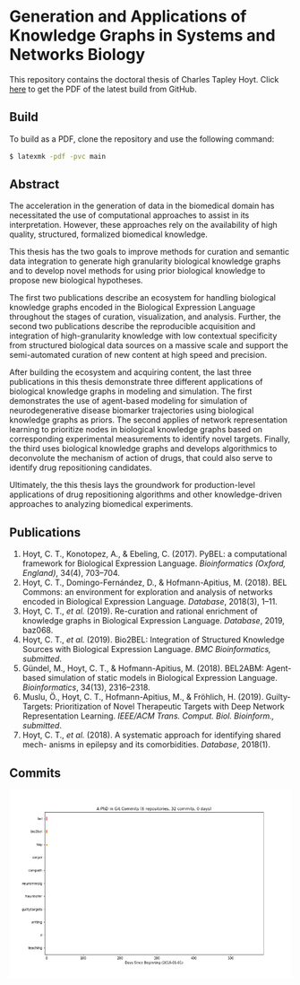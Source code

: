 # Generation and Applications of Knowledge Graphs in Systems and Networks Biology

This repository contains the doctoral thesis of Charles Tapley Hoyt. Click [here](https://github.com/cthoyt/doctoral-thesis/raw/master/main.pdf) to get the PDF of the latest build from GitHub.

## Build

To build as a PDF, clone the repository and use the following command:

```bash
$ latexmk -pdf -pvc main
```

## Abstract

The acceleration in the generation of data in the biomedical domain has necessitated the use of computational approaches to assist in its interpretation.
However, these approaches rely on the availability of high quality, structured, formalized biomedical knowledge.

This thesis has the two goals to improve methods for curation and semantic data integration to generate high granularity biological knowledge graphs and to develop novel methods for using prior biological knowledge to propose new biological hypotheses.

The first two publications describe an ecosystem for handling biological knowledge graphs encoded in the Biological Expression Language throughout the stages of curation, visualization, and analysis.
Further, the second two publications describe the reproducible acquisition and integration of high-granularity knowledge with low contextual specificity from structured biological data sources on a massive scale and support the semi-automated curation of new content at high speed and precision.

After building the ecosystem and acquiring content, the last three publications in this thesis demonstrate three different applications of biological knowledge graphs in modeling and simulation.
The first demonstrates the use of agent-based modeling for simulation of neurodegenerative disease biomarker trajectories using biological knowledge graphs as priors.
The second applies of network representation learning to prioritize nodes in biological knowledge graphs based on corresponding experimental measurements to identify novel targets.
Finally, the third uses biological knowledge graphs and develops algorithmics to deconvolute the mechanism of action of drugs, that could also serve to identify drug repositioning candidates.

Ultimately, the this thesis lays the groundwork for production-level applications of drug repositioning algorithms and other knowledge-driven approaches to analyzing biomedical experiments.

## Publications

1. Hoyt, C. T., Konotopez, A., & Ebeling, C. (2017). PyBEL: a computational framework for Biological Expression Language. *Bioinformatics (Oxford, England)*, 34(4), 703–704.
2. Hoyt, C. T., Domingo-Fernández, D., & Hofmann-Apitius, M. (2018). BEL Commons: an environment for exploration and analysis of networks encoded in Biological Expression Language. *Database*, 2018(3), 1–11.
3. Hoyt, C. T., *et al.* (2019). Re-curation and rational enrichment of knowledge graphs in Biological Expression Language. *Database*, 2019, baz068.
4. Hoyt, C. T., *et al.* (2019). Bio2BEL: Integration of Structured Knowledge Sources with Biological Expression Language. *BMC Bioinformatics, submitted*.
5. Gündel, M., Hoyt, C. T., & Hofmann-Apitius, M. (2018). BEL2ABM: Agent- based simulation of static models in Biological Expression Language. *Bioinformatics*, 34(13), 2316–2318.
6. Muslu, Ö., Hoyt, C. T., Hofmann-Apitius, M., & Fröhlich, H. (2019). Guilty- Targets: Prioritization of Novel Therapeutic Targets with Deep Network Representation Learning. *IEEE/ACM Trans. Comput. Biol. Bioinform., submitted*.
7. Hoyt, C. T., *et al.* (2018). A systematic approach for identifying shared mech- anisms in epilepsy and its comorbidities. *Database*, 2018(1).

## Commits

<img src="commits/commits.gif" alt="commits" />
